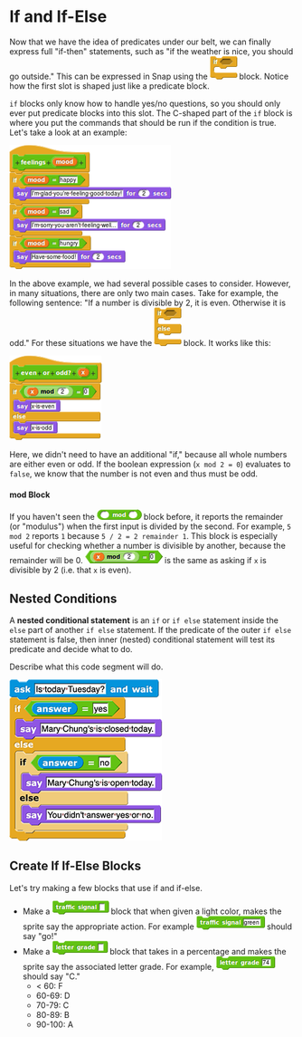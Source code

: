 # If and If-Else

Now that we have the idea of predicates under our belt, we can finally express full "if-then" statements, such as "if the weather is nice, you should go outside." This can be expressed in Snap using the ![](../.gitbook/assets/image%20%2856%29.png) block. Notice how the first slot is shaped just like a predicate block. 

`if` blocks only know how to handle yes/no questions, so you should only ever put predicate blocks into this slot. The C-shaped part of the `if` block is where you put the commands that should be run if the condition is true. Let's take a look at an example:

![](../.gitbook/assets/image%20%2849%29.png)

In the above example, we had several possible cases to consider. However, in many situations, there are only two main cases. Take for example, the following sentence: "If a number is divisible by 2, it is even. Otherwise it is odd." For these situations we have the ![](../.gitbook/assets/image%20%28143%29.png) block. It works like this:

![](../.gitbook/assets/image%20%28299%29.png)

Here, we didn't need to have an additional "if," because all whole numbers are either even or odd. If the boolean expression \(`x mod 2 = 0`\) evaluates to `false`, we know that the number is not even and thus must be odd.

#### mod Block

If you haven't seen the ![](../.gitbook/assets/image%20%28207%29.png) block before, it reports the remainder \(or "modulus"\) when the first input is divided by the second. For example, `5 mod 2` reports `1` because `5 / 2 = 2 remainder 1`. This block is especially useful for checking whether a number is divisible by another, because the remainder will be 0. ![](../.gitbook/assets/image%20%2893%29.png) is the same as asking if `x` is divisible by 2 \(i.e. that `x` is even\).

## Nested Conditions

A **nested conditional statement** is an `if` or `if else` statement inside the `else` part of another `if else` statement. If the predicate of the outer `if else` statement is false, then inner \(nested\) conditional statement will test its predicate and decide what to do.

Describe what this code segment will do.

![](../.gitbook/assets/image%20%28294%29.png)

## Create If If-Else Blocks

Let's try making a few blocks that use if and if-else.

* Make a ![](../.gitbook/assets/image%20%28216%29.png) block that when given a light color, makes the sprite say the appropriate action. For example ![](../.gitbook/assets/image%20%28244%29.png) should say "go!"
* Make a ![](../.gitbook/assets/image%20%28230%29.png) block that takes in a percentage and makes the sprite say the associated letter grade. For example, ![](../.gitbook/assets/image%20%28260%29.png) should say "C."
  * &lt; 60: F
  * 60-69: D
  * 70-79: C
  * 80-89: B
  * 90-100: A

